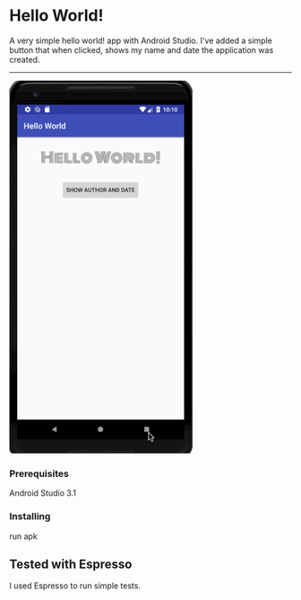 # Hello World!

A very simple hello world! app with Android Studio. I've added a simple button that when clicked, shows my name and date the application was created.

- - - 

![pixeldemo](img/pixeldemo.gif)


### Prerequisites

Android Studio 3.1


### Installing

run apk

## Tested with Espresso

I used Espresso to run simple tests.

